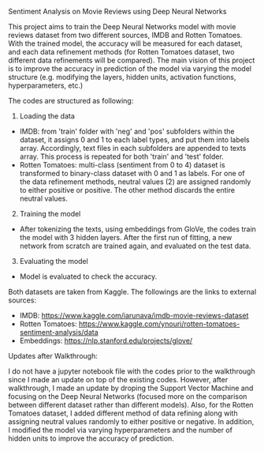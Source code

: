 Sentiment Analysis on Movie Reviews using Deep Neural Networks

This project aims to train the Deep Neural Networks model with movie reviews dataset from two different sources, IMDB
and Rotten Tomatoes. With the trained model, the accuracy will be measured for each dataset, and each data refinement 
methods (for Rotten Tomatoes dataset, two different data refinements will be compared). The main vision of this project
is to improve the accuracy in prediction of the model via varying the model structure (e.g. modifying the layers, hidden
units, activation functions, hyperparameters, etc.)

The codes are structured as following:
1. Loading the data
  - IMDB: from 'train' folder with 'neg' and 'pos' subfolders within the dataset, it assigns 0 and 1 to each label
    types, and put them into labels array. Accordingly, text files in each subfolders are appended to texts array.
    This process is repeated for both 'train' and 'test' folder.
  - Rotten Tomatoes: multi-class (sentiment from 0 to 4) dataset is transformed to binary-class dataset with 0 and 1 
    as labels. For one of the data refinement methods, neutral values (2) are assigned randomly to either positive or 
    positive. The other method discards the entire neutral values. 
2. Training the model 
  - After tokenizing the texts, using embeddings from GloVe, the codes train the model with 3 hidden layers. After the 
    first run of fitting, a new network from scratch are trained again, and evaluated on the test data. 
3. Evaluating the model
  - Model is evaluated to check the accuracy.

Both datasets are taken from Kaggle. The followings are the links to external sources:
- IMDB: https://www.kaggle.com/iarunava/imdb-movie-reviews-dataset
- Rotten Tomatoes: https://www.kaggle.com/ynouri/rotten-tomatoes-sentiment-analysis/data
- Embeddings: https://nlp.stanford.edu/projects/glove/ 

Updates after Walkthrough: 

I do not have a jupyter notebook file with the codes prior to the walkthrough since I made an update on top of the existing codes. 
However, after walkthrough, I made an update by droping the Support Vector Machine and focusing on the Deep Neural Networks 
(focused more on the comparison between different dataset rather than different models). Also, for the Rotten Tomatoes dataset, 
I added different method of data refining along with assigning neutral values randomly to either positive or negative. In 
addition, I modified the model via varying hyperparameters and the number of hidden units to improve the accuracy of prediction.
